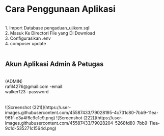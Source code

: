 <h1>Cara Penggunaan Aplikasi</h1><br>
1. Import Database pengaduan_ujikom.sql<br>
2. Masuk Ke Directori File yang Di Download<br>
3. Configurasikan .env<br>
4. composer update<br>
<br>
<h2>Akun Aplikasi Admin & Petugas</h2>
<br>
(ADMIN)<br>
rafil4276@gmail.com -email<br>
walker123	-password<br>
<br>
<br>
![Screenshot (221)](https://user-images.githubusercontent.com/45587433/79028195-4c731c80-7bb9-11ea-961f-e3a4f6c9c1c9.png)
![Screenshot (222)](https://user-images.githubusercontent.com/45587433/79028204-5268fd80-7bb9-11ea-9c1d-535271c1564d.png)

